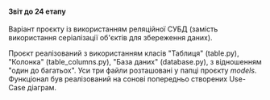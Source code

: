 #### Звіт до 24 етапу 

Варіант проєкту із використанням реляційної СУБД (замість використання серіалізації об'єктів для збереження даних).

Проєкт реалізований з використанням класів "Таблиця" (table.py), "Колонка" (table_columns.py), "База даних" (database.py), з відношенням "один до багатьох". Уси три файли розташовані у папці проєкту *models*. Функціонал був реалізований на сонові попередньо створених Use-Case діаграм.
